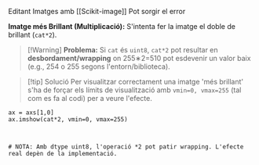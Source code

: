 Editant Imatges amb [[Scikit-image]] Pot sorgir el error

**Imatge més Brillant (Multiplicació):** S'intenta fer la imatge el doble de brillant (`cat*2`).

>[!Warning] **Problema:**
> Si `cat` és `uint8`, `cat*2` pot resultar en **desbordament/wrapping** on 255∗2=510 pot esdevenir un valor baix (e.g., 254 o 255 segons l'entorn/biblioteca).

>[!tip] Solució
>Per visualitzar correctament una imatge 'més brillant' s'ha de forçar els límits de visualització amb `vmin=0, vmax=255` (tal com es fa al codi) per a veure l'efecte.


```
ax = axs[1,0]
ax.imshow(cat*2, vmin=0, vmax=255) 



# NOTA: Amb dtype uint8, l'operació *2 pot patir wrapping. L'efecte real depèn de la implementació.
```